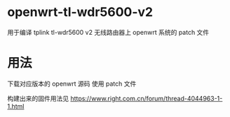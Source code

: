 # openwrt-tl-wdr5600-v2

用于编译 tplink tl-wdr5600 v2 无线路由器上 openwrt 系统的 patch 文件

# 用法

下载对应版本的 openwrt 源码 使用 patch 文件

构建出来的固件用法见 https://www.right.com.cn/forum/thread-4044963-1-1.html
